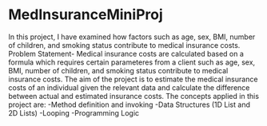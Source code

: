 # MedInsuranceMiniProj
In this project, I have examined how factors such as age, sex, BMI, number of children, and smoking status contribute to medical insurance costs.
Problem Statement- Medical insurance costs are calculated based on a formula which requires certain parameteres from a client such as age, sex, BMI, number of children, and smoking status contribute to medical insurance costs. The aim of the project is to estimate the medical insurance costs of an individual given the relevant data and calculate the difference between actual and estimated insurance costs.
The concepts applied in this project are:
-Method definition and invoking
-Data Structures (1D List and 2D Lists)
-Looping
-Programming Logic
